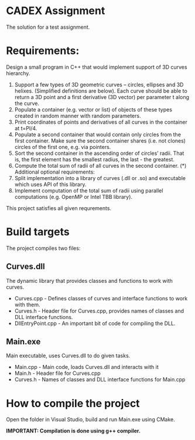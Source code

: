 # CADEX Assignment
The solution for a test assignment.

# Requirements:
Design a small program in C++ that would implement support of 3D curves hierarchy.
1. Support a few types of 3D geometric curves – circles, ellipses and 3D helixes. (Simplified
definitions are below). Each curve should be able to return a 3D point and a first derivative (3D
vector) per parameter t along the curve.
2. Populate a container (e.g. vector or list) of objects of these types created in random manner with
random parameters.
3. Print coordinates of points and derivatives of all curves in the container at t=PI/4.
4. Populate a second container that would contain only circles from the first container. Make sure the
second container shares (i.e. not clones) circles of the first one, e.g. via pointers.
5. Sort the second container in the ascending order of circles’ radii. That is, the first element has the
smallest radius, the last - the greatest.
6. Compute the total sum of radii of all curves in the second container.
(*) Additional optional requirements:
7. Split implementation into a library of curves (.dll or .so) and executable which uses API of this
library.
8. Implement computation of the total sum of radii using parallel computations (e.g. OpenMP or Intel
TBB library).

This project satisfies all given requrements. 

# Build targets
The project compiles two files:
## Curves.dll 
The dynamic library that provides classes and functions to work with curves.
* Curves.cpp - Defines classes of curves and interface functions to work with them.
* Curves.h - Header file for Curves.cpp, provides names of classes and DLL interface functions.
* DllEntryPoint.cpp - An important bit of code for compiling the DLL.
   
## Main.exe 
Main executable, uses Curves.dll to do given tasks.
* Main.cpp - Main code, loads Curves.dll and interacts with it
* Main.h - Header file for Curves.cpp
* Curves.h - Names of classes and DLL interface functions for Main.cpp

# How to compile the project
Open the folder in Visual Studio, build and run Main.exe using CMake.

**IMPORTANT: Compilation is done using g++ compiler.**
